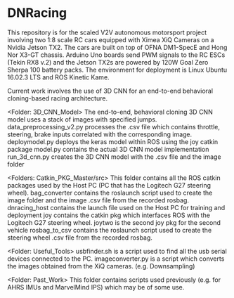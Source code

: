   # DNRacing
This repository is for the scaled V2V autonomous motorsport project involving two 1:8 scale RC cars equipped with Ximea XiQ Cameras on a Nvidia Jetson TX2. The cars are built on top of OFNA DM1-SpecE and Hong Nor X3-GT chassis. Arduino Uno boards send PWM signals to the RC ESCs (Tekin RX8 v.2) and the Jetson TX2s are powered by 120W Goal Zero Sherpa 100 battery packs. The environment for deployment is Linux Ubuntu 16.02.3 LTS and ROS Kinetic Kame. 

Current work involves the use of 3D CNN for an end-to-end behavioral cloning-based racing architecture. 

  <Folder: 3D_CNN_Model>
The end-to-end, behavioral cloning 3D CNN model uses a stack of images with specified jumps. 
data_preprocessing_v2.py processes the .csv file which contains throttle, steering, brake inputs correlated with the corresponding image.
deploymodel.py deploys the keras model within ROS using the joy catkin package
model.py contains the actual 3D CNN model implementation
run_3d_cnn.py creates the 3D CNN model with the .csv file and the image folder

  <Folders: Catkin_PKG_Master/src>
This folder contains all the ROS catkin packages used by the Host PC (PC that has the Logitech G27 steering wheel).
bag_converter contains the roslaunch script used to create the image folder and the image .csv file from the recorded rosbag.
dnracing_host contains the launch file used on the Host PC for training and deployment
joy contains the catkin pkg which interfaces ROS with the Logitech G27 steering wheel.
joytwo is the second joy pkg for the second vehicle
rosbag_to_csv contains the roslaunch script used to create the steering wheel .csv file from the recorded rosbag.

  <Folder: Useful_Tools>
usbfinder.sh is a script used to find all the usb serial devices connected to the PC.
imageconverter.py is a script which converts the images obtained from the XiQ cameras. (e.g. Downsampling)

  <Folder: Past_Work>
This folder contains scripts used previously (e.g. for AHRS IMUs and MarvelMind IPS) which may be of some use. 
